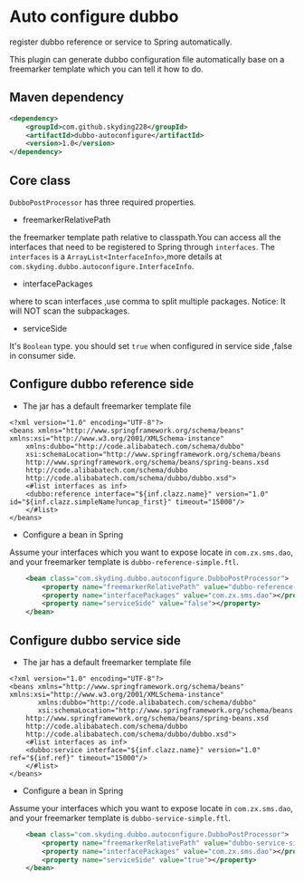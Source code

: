 # Auto configure dubbo
register dubbo reference or service to Spring automatically.

This plugin can generate dubbo configuration file automatically base on a freemarker template which you can tell it how to do.

## Maven dependency
```xml
<dependency>
    <groupId>com.github.skyding228</groupId>
    <artifactId>dubbo-autoconfigure</artifactId>
    <version>1.0</version>
</dependency>
```

## Core class
`DubboPostProcessor` has three required properties.

- freemarkerRelativePath

the freemarker template path relative to classpath.You can access all the interfaces that need to be registered to Spring through `interfaces`.
The `interfaces` is a `ArrayList<InterfaceInfo>`,more details at `com.skyding.dubbo.autoconfigure.InterfaceInfo`.

- interfacePackages

where to scan interfaces ,use comma to split multiple packages.  Notice: It will NOT scan the subpackages.

- serviceSide

It's `Boolean` type. you should set `true` when configured in service side ,false in consumer side.

## Configure dubbo reference side
- The jar has a default freemarker template file
```dubbo-reference-simple.ftl
<?xml version="1.0" encoding="UTF-8"?>
<beans xmlns="http://www.springframework.org/schema/beans" xmlns:xsi="http://www.w3.org/2001/XMLSchema-instance"
	xmlns:dubbo="http://code.alibabatech.com/schema/dubbo"
	xsi:schemaLocation="http://www.springframework.org/schema/beans          
    http://www.springframework.org/schema/beans/spring-beans.xsd          
    http://code.alibabatech.com/schema/dubbo          
    http://code.alibabatech.com/schema/dubbo/dubbo.xsd">
	<#list interfaces as inf>
    <dubbo:reference interface="${inf.clazz.name}" version="1.0" id="${inf.clazz.simpleName?uncap_first}" timeout="15000"/>
	</#list>
</beans> 
```
- Configure a bean in Spring

Assume your interfaces which you want to expose locate in `com.zx.sms.dao`, and your freemarker template is `dubbo-reference-simple.ftl`.
```xml
	<bean class="com.skyding.dubbo.autoconfigure.DubboPostProcessor">
		<property name="freemarkerRelativePath" value="dubbo-reference-simple.ftl"></property>
		<property name="interfacePackages" value="com.zx.sms.dao"></property>
		<property name="serviceSide" value="false"></property>
	</bean>
```

## Configure dubbo service side
- The jar has a default freemarker template file
```dubbo-service-simple.ftl
<?xml version="1.0" encoding="UTF-8"?>
<beans xmlns="http://www.springframework.org/schema/beans" xmlns:xsi="http://www.w3.org/2001/XMLSchema-instance"
       xmlns:dubbo="http://code.alibabatech.com/schema/dubbo"
       xsi:schemaLocation="http://www.springframework.org/schema/beans
    http://www.springframework.org/schema/beans/spring-beans.xsd          
    http://code.alibabatech.com/schema/dubbo          
    http://code.alibabatech.com/schema/dubbo/dubbo.xsd">
	<#list interfaces as inf>
    <dubbo:service interface="${inf.clazz.name}" version="1.0" ref="${inf.ref}" timeout="15000"/>
    </#list>
</beans>  
```
- Configure a bean in Spring

Assume your interfaces which you want to expose locate in `com.zx.sms.dao`, and your freemarker template is `dubbo-service-simple.ftl`.
```xml
	<bean class="com.skyding.dubbo.autoconfigure.DubboPostProcessor">
		<property name="freemarkerRelativePath" value="dubbo-service-simple.ftl"></property>
		<property name="interfacePackages" value="com.zx.sms.dao"></property>
		<property name="serviceSide" value="true"></property>
	</bean>
```